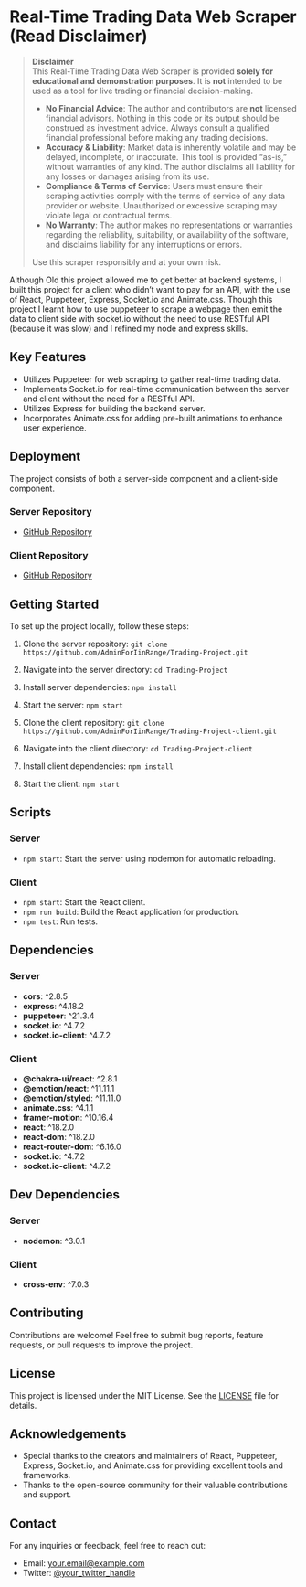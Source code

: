 # Real-Time Trading Data Web Scraper (Read Disclaimer)

> **Disclaimer**  
> This Real-Time Trading Data Web Scraper is provided **solely for educational and demonstration purposes**. It is **not** intended to be used as a tool for live trading or financial decision-making.  
> 
> - **No Financial Advice**: The author and contributors are **not** licensed financial advisors. Nothing in this code or its output should be construed as investment advice. Always consult a qualified financial professional before making any trading decisions.  
> - **Accuracy & Liability**: Market data is inherently volatile and may be delayed, incomplete, or inaccurate. This tool is provided “as-is,” without warranties of any kind. The author disclaims all liability for any losses or damages arising from its use.  
> - **Compliance & Terms of Service**: Users must ensure their scraping activities comply with the terms of service of any data provider or website. Unauthorized or excessive scraping may violate legal or contractual terms.  
> - **No Warranty**: The author makes no representations or warranties regarding the reliability, suitability, or availability of the software, and disclaims liability for any interruptions or errors.  
> 
> Use this scraper responsibly and at your own risk.


Although Old this project allowed me to get better at backend systems, I built this project for a client who didn’t want to pay for an API, with the use of React, Puppeteer, Express, Socket.io and Animate.css. Though this project I learnt how to use puppeteer to scrape a webpage then emit the data to client side with socket.io without the need to use RESTful API (because it was slow) and I refined my node and express skills. 

## Key Features

- Utilizes Puppeteer for web scraping to gather real-time trading data.
- Implements Socket.io for real-time communication between the server and client without the need for a RESTful API.
- Utilizes Express for building the backend server.
- Incorporates Animate.css for adding pre-built animations to enhance user experience.

## Deployment

The project consists of both a server-side component and a client-side component. 

### Server Repository
- [GitHub Repository](https://github.com/AdminForIinRange/Trading-Project)

### Client Repository
- [GitHub Repository](https://github.com/AdminForIinRange/Trading-Project-client)

## Getting Started

To set up the project locally, follow these steps:

1. Clone the server repository: `git clone https://github.com/AdminForIinRange/Trading-Project.git`
2. Navigate into the server directory: `cd Trading-Project`
3. Install server dependencies: `npm install`
4. Start the server: `npm start`

5. Clone the client repository: `git clone https://github.com/AdminForIinRange/Trading-Project-client.git`
6. Navigate into the client directory: `cd Trading-Project-client`
7. Install client dependencies: `npm install`
8. Start the client: `npm start`

## Scripts

### Server

- `npm start`: Start the server using nodemon for automatic reloading.

### Client

- `npm start`: Start the React client.
- `npm run build`: Build the React application for production.
- `npm test`: Run tests.

## Dependencies

### Server

- **cors**: ^2.8.5
- **express**: ^4.18.2
- **puppeteer**: ^21.3.4
- **socket.io**: ^4.7.2
- **socket.io-client**: ^4.7.2

### Client

- **@chakra-ui/react**: ^2.8.1
- **@emotion/react**: ^11.11.1
- **@emotion/styled**: ^11.11.0
- **animate.css**: ^4.1.1
- **framer-motion**: ^10.16.4
- **react**: ^18.2.0
- **react-dom**: ^18.2.0
- **react-router-dom**: ^6.16.0
- **socket.io**: ^4.7.2
- **socket.io-client**: ^4.7.2

## Dev Dependencies

### Server

- **nodemon**: ^3.0.1

### Client

- **cross-env**: ^7.0.3

## Contributing

Contributions are welcome! Feel free to submit bug reports, feature requests, or pull requests to improve the project.

## License

This project is licensed under the MIT License. See the [LICENSE](LICENSE) file for details.

## Acknowledgements

- Special thanks to the creators and maintainers of React, Puppeteer, Express, Socket.io, and Animate.css for providing excellent tools and frameworks.
- Thanks to the open-source community for their valuable contributions and support.

## Contact

For any inquiries or feedback, feel free to reach out:

- Email: your.email@example.com
- Twitter: [@your_twitter_handle](https://twitter.com/your_twitter_handle)

